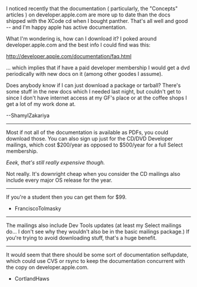 I noticed recently that the documentation ( particularly, the "Concepts" articles ) on developer.apple.com are more up to date than the docs shipped with the XCode cd when I bought panther. That's all well and good -- and I'm happy apple has active documentation.

What I'm wondering is, how can I download it? I poked around developer.apple.com and the best info I could find was this:

http://developer.apple.com/documentation/faq.html

... which implies that if have a paid developer membership I would get a dvd periodically with new docs on it (among other goodes I assume).

Does anybody know if I can just download a package or tarball? There's some stuff in the new docs which I needed last night, but couldn't get to since I don't have internet access at my GF's place or at the coffee shops I get a lot of my work done at.

--ShamylZakariya

----

Most if not all of the documentation is available as PDFs, you could download those. You can also sign up just for the CD/DVD Developer mailings, which cost $200/year as opposed to $500/year for a full Select membership.

*Eeek, that's still really expensive though.*

Not really. It's downright cheap when you consider the CD mailings also include every major OS release for the year.

----

If you're a student then you can get them for $99.

- FranciscoTolmasky

----

The mailings also include Dev Tools updates (at least my Select mailings do... I don't see why they wouldn't also be in the basic mailings package.) If you're trying to avoid downloading stuff, that's a huge benefit.

----

It would seem that there should be some sort of documentation selfupdate, which could use CVS or rsync to keep the documentation concurrent with the copy on developer.apple.com.

- CortlandHaws
